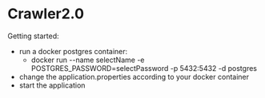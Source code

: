 # Crawler2.0
Getting started:

- run a docker postgres container:
  - docker run --name selectName -e POSTGRES_PASSWORD=selectPassword -p 5432:5432 -d postgres
- change the application.properties according to your docker container
- start the application